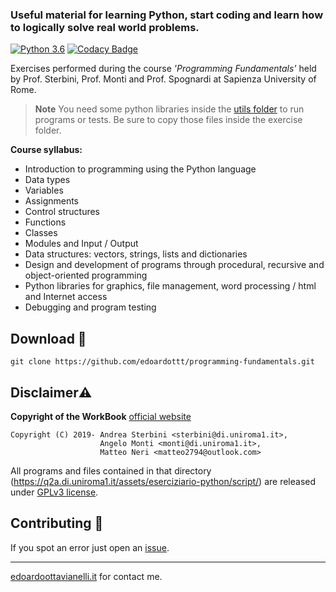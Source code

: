 ### Useful material for learning Python, start coding and learn how to logically solve real world problems.

[![Python 3.6](https://img.shields.io/badge/python-3.6-blue.svg)](https://www.python.org/downloads/release/python-360/)
[![Codacy Badge](https://api.codacy.com/project/badge/Grade/f34580339dbb4cf7ab0daa85b6c98009)](https://www.codacy.com/manual/edoardottt/programming-fundamentals?utm_source=github.com&amp;utm_medium=referral&amp;utm_content=edoardottt/programming-fundamentals&amp;utm_campaign=Badge_Grade)


Exercises performed during the course *'Programming Fundamentals'* held by Prof. Sterbini, Prof. Monti and Prof. Spognardi at Sapienza University of Rome.

> **Note**
> You need some python libraries inside the [utils folder](https://github.com/edoardottt/programming-fundamentals/tree/master/utils) to run programs or tests. Be sure to copy those files inside the exercise folder.

**Course syllabus:**

- Introduction to programming using the Python language
- Data types
- Variables
- Assignments
- Control structures
- Functions
- Classes
- Modules and Input / Output
- Data structures: vectors, strings, lists and dictionaries
- Design and development of programs through procedural, recursive and object-oriented programming
- Python libraries for graphics, file management, word processing / html and Internet access
- Debugging and program testing


Download 📡
--------

```console
git clone https://github.com/edoardottt/programming-fundamentals.git
```

Disclaimer⚠️
--------

**Copyright of the WorkBook** [official website](https://q2a.di.uniroma1.it/)
~~~
Copyright (C) 2019- Andrea Sterbini <sterbini@di.uniroma1.it>, 
                    Angelo Monti <monti@di.uniroma1.it>, 
                    Matteo Neri <matteo2794@outlook.com>
~~~                    

All programs and files contained in that directory (https://q2a.di.uniroma1.it/assets/eserciziario-python/script/) are released under [GPLv3 license](https://www.gnu.org/licenses/gpl-3.0.en.html).

Contributing 🤝
------

If you spot an error just open an [issue](https://github.com/edoardottt/programming-fundamentals/issues).

--------

[edoardoottavianelli.it](https://www.edoardoottavianelli.it) for contact me.
